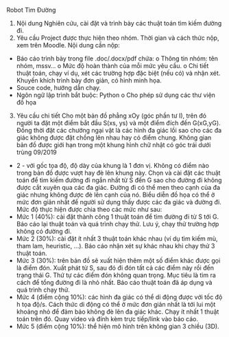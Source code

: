 Robot Tìm Đường
1. Nội dung
Nghiên cứu, cài đặt và trình bày các thuật toán tìm kiếm đường đi.
2. Yêu cầu
Project được thực hiện theo nhóm. Thời gian và cách thức nộp, xem trên Moodle.
Nội dung cần nộp:
- Báo cáo trình bày trong file .doc/.docx/pdf chứa:
o Thông tin nhóm: tên nhóm, mssv…
o Mức độ hoàn thành của mỗi mức yêu cầu.
o Chi tiết thuật toán, chạy ví dụ, xét các trường hợp đặc biệt (nếu có) và
nhận xét.
Khuyến khích trình bày đơn giản, có hình minh họa.
- Souce code, hướng dẫn chạy.
- Ngôn ngữ lập trình bắt buộc: Python
o Cho phép sử dụng các thư viện đồ họa
3. Yêu cầu chi tiết
Cho một bản đồ phẳng xOy (góc phần tư I), trên đó người ta đặt một điểm bắt đầu
S(xs, ys) và một điểm đích đến G(xG,yG). Đồng thời đặt các chướng ngại vật là các hình
đa giác lồi sao cho các đa giác không được đặt chồng lên nhau hay có điểm chung.
Không gian bản đồ được giới hạn trong một khung hình chữ nhật có góc trái dưới trùng
09/2019
- 2 -
với gốc tọa độ, độ dày của khung là 1 đơn vị. Không có điểm nào trong bản đồ được vượt
hay đè lên khung này.
Chọn và cài đặt các thuật toán để tìm kiếm đường đi ngắn nhất từ S đến G sao cho
đường đi không được cắt xuyên qua các đa giác. Đường đi có thể men theo cạnh của đa
giác nhưng không được đè lên cạnh của nó. Biểu diễn đồ họa có thể ở mức đơn giản nhất
để người sử dụng thấy được các đa giác và đường đi.
Mức độ thực hiện được chia theo các mức như sau:
- Mức 1 (40%): cài đặt thành công 1 thuật toán để tìm đường đi từ S tới G. Báo
cáo lại thuật toán và quá trình chạy thử. Lưu ý, chạy thử trường hợp không có
đường đi.
- Mức 2 (30%): cài đặt ít nhất 3 thuật toán khác nhau (ví dụ tìm kiếm mù, tham
lam, heuristic, …). Báo cáo nhận xét sự khác nhau khi chạy thử 3 thuật toán.
- Mức 3 (30%): trên bản đồ sẽ xuất hiện thêm một số điểm khác được gọi là
điểm đón. Xuất phát từ S, sau đó đi đón tất cả các điểm này rồi đến trạng thái
G. Thứ tự các điểm đón không quan trọng. Mục tiêu là tìm ra cách để tổng
đường đi là nhỏ nhất. Báo cáo thuật toán đã áp dụng và quá trình chạy thử.
- Mức 4 (điểm cộng 10%): các hình đa giác có thể di động được với tốc độ h
tọa độ/s. Cách thức di động có thể ở mức đơn giản nhất là tới lui một khoảng
nhỏ để đảm bảo không đè lên đa giác khác. Chạy ít nhất 1 thuật toán trên đó.
Quay video và đính kèm trực tiếp/link vào báo cáo.
- Mức 5 (điểm cộng 10%): thể hiện mô hình trên không gian 3 chiều (3D).
